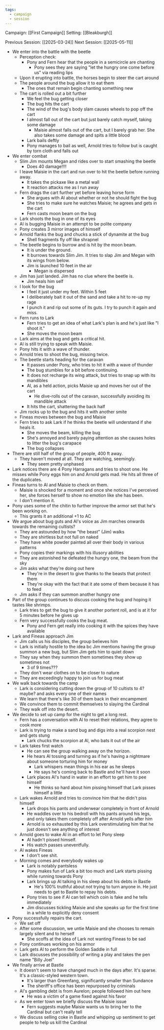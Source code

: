 ```yaml
---
tags:
  - campaign
  - session
---
```


Campaign: [[First Campaign]]
Setting: [[Bleakburgh]]

Previous Session: [[2025-03-24]]
Next Session: [[2025-05-11]]

- We enter into the battle with the beetle
	- Perception check: 
		- Pony and Fern hear that the people in a semicircle are chanting
			- Pony sees they are saying "let the hungry one come before us" via reading lips
	- Upon it erupting into battle, the horses begin to steer the cart around
	- The people around the bug allow it to eat them
		- The ones that remain begin chanting something new
	- The cart is rolled out a bit further
		- We feel the bug getting closer
		- The bug hits the cart
		- The wind of the bug's body slam causes wheels to pop off the cart
		- I almost fall out of the cart but just barely catch myself, taking some damage
			- Maisie almost falls out of the cart, but I barely grab her. She also takes some damage and spits a little blood
		- Lark bails deftly
		- Pony manages to bail as well, Arnold tries to follow but is caught by torn cloth and falls out
- We enter combat
	- Slim Jim mounts Megan and rides over to start smashing the beetle
		- Does 40 damage!!!!
	- I leave Maisie in the cart and run over to hit the beetle before running away.
		- It takes the pickaxe like a metal wall
		- It reaction attacks me as I run away
	- Fern drags the cart further yet before leaving horse form
		- She argues with Al about whether or not he should fight the bug
		- She tries to make sure he watches Maisie; he agrees and gets in the cart
		- Fern casts moon beam on the bug
	- Lark shoots the bug in one of its eyes
	- Al is bugging Maisie in an attempt to be polite company
	- Pony creates 3 mirror images of himself
	- Arnold flanks the bug and chucks a stick of dynamite at the bug
		- Shell fragments fly off like shrapnel
	- The beetle begins to burrow and is hit by the moon beam.
		- It is under the ground. 
		- It burrows towards Slim Jim. It tries to slap Jim and Megan with its wings from below.
		- Jim is launched 10 feet in the air
			- Megan is dispersed
	- Jim has just landed. Jim has no clue where the beetle is.
		- Jim heals him self
	- I look for the bug
		- I feel it just under my feet. Within 5 feet
		- I deliberately bait it out of the sand and take a hit to re-up my rage
		- I punch it and rip out some of its guts. I try to punch it again and miss.
	- Fern runs to Lark
		- Fern tries to get an idea of what Lark's plan is and he's just like "I shoot it."
		- She moves the moon beam
	- Lark aims at the bug and gets a critical hit.
	- Al is still trying to speak with Maisie.
	- Pony hits it with a wave of thunder.
	- Arnold tries to shoot the bug, missing twice.
	- The beetle starts heading for the caravan
		- It passes under Pony, who tries to hit it with a wave of thunder
		- The bug stumbles for a bit before continuing.
		- It does not recharge its wing attack, but tries to snap up with its mandibles
		- Al, as a held action, picks Maisie up and moves her out of the cart
			- He dive-rolls out of the caravan, successfully avoiding its mandible attack
		- It hits the cart, shattering the back half
	- Jim rocks up to the bug and hits it with another smite
	- Fineas moves between the bug and Maisie
	- Fern tries to ask Lark if he thinks the beetle will understand if she heals it.
		- She moves the beam, killing the bug
		- She's annoyed and barely paying attention as she causes holes to litter the bug's carapace
		- The bug collapses
- There are still half of the group of people, 400 ft away.
	- They haven't moved at all. They are watching, seemingly.
		- They seem pretty unphased
- Lark notices there are 4 Pony Harragans and tries to shoot one. He misses while Pony eggs him on and Arnold gets mad. He hits all three of the duplicates.
- Fineas turns to Al and Maisie to check on them.
	- Maisie is shocked for a moment and once she notices I've perceived her, she forces herself to show no emotion like she has been.
	- I don't mention it.
- Pony uses some of the chitin to further improve the armor set that he's been working on.
	- This grants it an additional +1 to AC
- We argue about bug guts and Al's voice as Jim marches onwards towards the remaining cultists?
	- They are astounded by how "the beast" (Jim) walks
	- They are shirtless but not full on naked
	- They have white powder painted all over their body in various patterns
	- Pony copies their markings with his illusory abilities
	- They are astonished he defeated the hungry one, the beam from the sky
	- Jim asks what they're doing out here
		- They're in the desert to give thanks to the beasts that protect them
		- They're okay with the fact that it ate some of them because it has to feed
	- Jim asks if they can summon another hungry one
- Part of the group continues to discuss cooking the bug and hoping it tastes like shrimps.
	- Lark tries to get the bug to give it another portent roll, and is at it for 5 minutes before he gives up
	- Fern very successfully cooks the bug meat.
		- Pony and Fern get really into cooking it with the spices they have available
- Lark and Fineas approach Jim
	- Jim calls us his disciples, the group believes him
	- Lark is initially hostile to the idea bc Jim mentions having the group summon a new bug, but Slim Jim gets him to quiet down
	- They say when they summon them sometimes they show up sometimes not
		- 3 of 9 times???
	- They don't wear clothes on to be closer to nature
	- They are exceedingly happy to join us for bug meat
- We walk back towards the camp
	- Lark is considering cutting down the group of 10 cultists to 4? maybe? and asks every one of their names
	- We learn that there's like 30 of them back in their encampment
	- We convince them to commit themselves to slaying the Cardinal
	- They walk off into the desert.
- We decide to set up camp for the night to get a long rest.
	- Fern has a conversation with Al to reset their relations, they agree to cook more
	- Lark is trying to make a sand bug and digs into a real scorpion nest and gets stung
		- Lark chucks the scorpion at Al, who bats it out of the air
	- Lark takes first watch
		- He can see the group walking away on the horizon.
		- He hears Al tossing and turning as if he's having a nightmare about someone torturing him for money
			- Lark whispers mean things in his ear as he sleeps
			- He says he's coming back to Bastle and he'll have it soon
		- Lark places Al's hand in water in an effort to get him to pee himself
			- He thinks so hard about him pissing himself that Lark pisses himself a little
	- Lark wakes Arnold and tries to convince him that he didn't piss himself
		- Lark drops his pants and underwear completely in front of Arnold
		- He waddles over to his bedroll with his pants around his legs, and only takes them completely off after Arnold yells after him
		- Arnold is so exhausted by this Lark overstimulating him that he just doesn't see anything of interest
	- Arnold goes to wake Al in an effort to let Pony sleep
		- Al hadn't pissed himself.
		- His watch passes uneventfully.
	- Al wakes Fineas
		- I don't see shit.
	- Morning comes and everybody wakes up
		- Lark is notably pantsless
		- Pony makes fun of Lark a bit too much and Lark starts pissing while running towards Pony
		- Lark brings up Al talking in his sleep about his debts in Bastle
			- He's 100% truthful about not trying to turn anyone in. He just needs to get to Bastle to repay his debts.
		- Pony tries to see if Al can tell which coin is fake and he tells immediately
		- Jim discusses tickling Maisie and she speaks up for the first time in a while to explicitly deny consent
- Pony successfully repairs the cart.
	- We set off
	- After some discussion, we untie Maisie and she chooses to remain largely silent and to herself
		- She scoffs at the idea of Lark not wanting Fineas to be sad
	- Pony continues working on his armor
	- Lark gets Al to perform the Golden Saddle in full
	- Lark discusses the possibility of writing a play and takes the pen name "Billy Joel"
- We finally arrive at Bastle
	- It doesn't seem to have changed much in the days after. It's sparse. It's a classic-styled western town.
		- It's larger than Greenfang, significantly smaller than Sundance
		- The sheriff's office has been repurposed by criminals
	- Al's gambling debt is from Aurelon; people followed him out here
		- He was a victim of a game fixed against his favor
	- As we enter town we briefly discuss the Maisie issue
		- Fern suggests maybe Maisie wants us to bring her to the Cardinal but can't really tell
	- We discuss selling coke in Bastle and whipping up sentiment to get people to help us kill the Cardinal